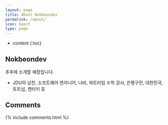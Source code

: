 ```yaml
---
layout: page
title: About Nokbeondev
permalink: /about/
icon: heart
type: page
---
```


* content
{:toc}

## Nokbeondev

추후에 소개할 예정입니다.

* JDU의 남친, 소프트웨어 엔지니어, 나비, 파트타임 수학 강사, 은평구민, 대한민국, 토트넘, 켄터키 등



## Comments

{% include comments.html %}
